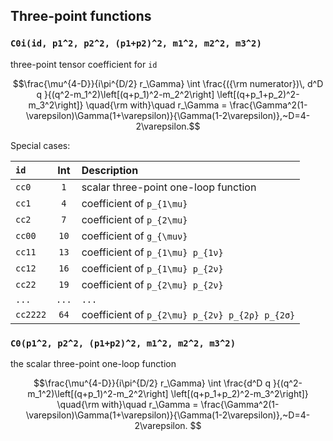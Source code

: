 ## Three-point functions

### `C0i(id, p1^2, p2^2, (p1+p2)^2, m1^2, m2^2, m3^2)`

three-point tensor coefficient for `id`

```math
\frac{\mu^{4-D}}{i\pi^{D/2} r_\Gamma} \int
\frac{({\rm numerator})\, d^D q }{(q^2-m_1^2)\left[(q+p_1)^2-m_2^2\right]
\left[(q+p_1+p_2)^2-m_3^2\right]}
\quad{\rm with}\quad r_\Gamma = \frac{\Gamma^2(1-\varepsilon)\Gamma(1+\varepsilon)}{\Gamma(1-2\varepsilon)},~D=4-2\varepsilon.
```

Special cases:

| `id` | Int | Description |
|:---|:---:|:---|
| `cc0` |`1` | scalar three-point one-loop function |
| `cc1` | `4` | coefficient of ``p_{1\mu}`` |
| `cc2` | `7` | coefficient of ``p_{2\mu}`` |
| `cc00` | `10` | coefficient of ``g_{\muν}`` |
| `cc11` | `13` | coefficient of ``p_{1\mu} p_{1ν}`` |
| `cc12` | `16` | coefficient of ``p_{1\mu} p_{2ν}`` |
| `cc22` | `19` | coefficient of ``p_{2\mu} p_{2ν}`` |
| `...` | `...` |  `...` |
| `cc2222` | `64` | coefficient of ``p_{2\mu} p_{2ν} p_{2ρ} p_{2σ}`` |

### `C0(p1^2, p2^2, (p1+p2)^2, m1^2, m2^2, m3^2)`

the scalar three-point one-loop function

```math
\frac{\mu^{4-D}}{i\pi^{D/2} r_\Gamma} \int
\frac{d^D q }{(q^2-m_1^2)\left[(q+p_1)^2-m_2^2\right]
\left[(q+p_1+p_2)^2-m_3^2\right]}
\quad{\rm with}\quad r_\Gamma = \frac{\Gamma^2(1-\varepsilon)\Gamma(1+\varepsilon)}{\Gamma(1-2\varepsilon)},~D=4-2\varepsilon.
